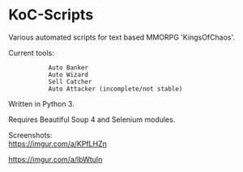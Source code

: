# KoC-Scripts
Various automated scripts for text based MMORPG 'KingsOfChaos'.

Current tools: 
               
               Auto Banker
               Auto Wizard
               Sell Catcher
               Auto Attacker (incomplete/not stable)

Written in Python 3.

Requires Beautiful Soup 4 and Selenium modules. 

Screenshots:  
   https://imgur.com/a/KPfLHZn       

   https://imgur.com/a/IbWtuIn

